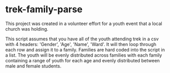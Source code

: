 # trek-family-parse

This project was created in a volunteer effort for a youth event that a local church was holding.

This script assumes that you have all of the youth attending trek in a csv with 4 headers: 'Gender', 'Age', 'Name', 'Ward'. It will then loop through each
row and assign it to a family. Families are hard coded into the script in a list. The youth will be evenly distributed across families with each family
containing a range of youth for each age and evenly distributed between male and female students.
